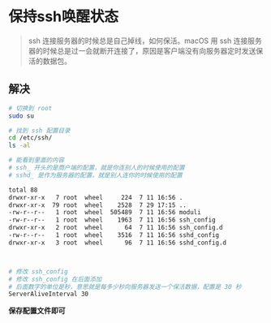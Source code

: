# 保持ssh唤醒状态

> ssh 连接服务器的时候总是自己掉线，如何保活。macOS 用 ssh 连接服务器的时候总是过一会就断开连接了，原因是客户端没有向服务器定时发送保活的数据包。

## 解决

```bash
# 切换到 root
sudo su

# 找到 ssh 配置目录
cd /etc/ssh/
ls -al

# 能看到里面的内容
# ssh_ 开头的是商户端的配置，就是你连别人的时候使用的配置
# sshd_ 是作为服务器的配置，就是别人连你的时候使用的配置

total 88
drwxr-xr-x   7 root  wheel     224  7 11 16:56 .
drwxr-xr-x  79 root  wheel    2528  7 29 17:15 ..
-rw-r--r--   1 root  wheel  505489  7 11 16:56 moduli
-rw-r--r--   1 root  wheel    1963  7 11 16:56 ssh_config
drwxr-xr-x   2 root  wheel      64  7 11 16:56 ssh_config.d
-rw-r--r--   1 root  wheel    3516  7 11 16:56 sshd_config
drwxr-xr-x   3 root  wheel      96  7 11 16:56 sshd_config.d



# 修改 ssh_config
# 修改 ssh_config 在后面添加
# 后面数字的单位是秒，意思就是每多少秒向服务器发送一个保活数据，配置是 30 秒
ServerAliveInterval 30
```

**保存配置文件即可**
